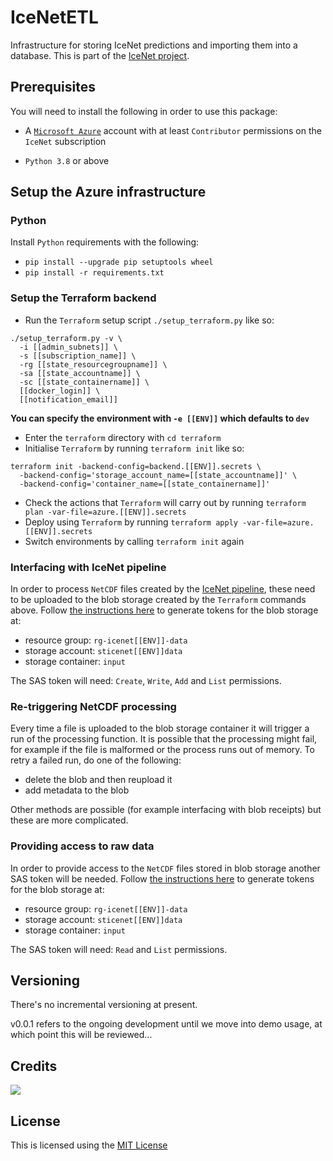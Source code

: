 # IceNetETL

Infrastructure for storing IceNet predictions and importing them into a database.
This is part of the [IceNet project](https://github.com/alan-turing-institute/IceNet-Project).

## Prerequisites

You will need to install the following in order to use this package:

- A [`Microsoft Azure`](https://portal.azure.com) account with at least `Contributor` permissions on the `IceNet` subscription

* `Python 3.8` or above

## Setup the Azure infrastructure

### Python

Install `Python` requirements with the following:

* `pip install --upgrade pip setuptools wheel`
* `pip install -r requirements.txt`

### Setup the Terraform backend

* Run the `Terraform` setup script `./setup_terraform.py` like so: 

```
./setup_terraform.py -v \
  -i [[admin_subnets]] \
  -s [[subscription_name]] \
  -rg [[state_resourcegroupname]] \
  -sa [[state_accountname]] \
  -sc [[state_containername]] \
  [[docker_login]] \
  [[notification_email]]
```

**You can specify the environment with `-e [[ENV]]` which defaults to `dev`**

* Enter the `terraform` directory with `cd terraform`
* Initialise `Terraform` by running `terraform init` like so:

```
terraform init -backend-config=backend.[[ENV]].secrets \
  -backend-config='storage_account_name=[[state_accountname]]' \
  -backend-config='container_name=[[state_containername]]'
```

* Check the actions that `Terraform` will carry out by running `terraform plan -var-file=azure.[[ENV]].secrets`
* Deploy using `Terraform` by running `terraform apply -var-file=azure.[[ENV]].secrets`
* Switch environments by calling `terraform init` again

### Interfacing with IceNet pipeline

In order to process `NetCDF` files created by the [IceNet pipeline](https://github.com/icenet-ai/icenet-pipeline), these need to be uploaded to the blob storage created by the `Terraform` commands above.
Follow [the instructions here](https://docs.microsoft.com/en-us/azure/cognitive-services/translator/document-translation/create-sas-tokens) to generate tokens for the blob storage at:

* resource group: `rg-icenet[[ENV]]-data`
* storage account: `sticenet[[ENV]]data`
* storage container: `input`

The SAS token will need: `Create`, `Write`, `Add` and `List` permissions.

### Re-triggering NetCDF processing

Every time a file is uploaded to the blob storage container it will trigger a run of the processing function.
It is possible that the processing might fail, for example if the file is malformed or the process runs out of memory.
To retry a failed run, do one of the following:

* delete the blob and then reupload it
* add metadata to the blob

Other methods are possible (for example interfacing with blob receipts) but these are more complicated.

### Providing access to raw data

In order to provide access to the `NetCDF` files stored in blob storage another SAS token will be needed.
Follow [the instructions here](https://docs.microsoft.com/en-us/azure/cognitive-services/translator/document-translation/create-sas-tokens) to generate tokens for the blob storage at:

* resource group: `rg-icenet[[ENV]]-data`
* storage account: `sticenet[[ENV]]data`
* storage container: `input`

The SAS token will need: `Read` and `List` permissions.

## Versioning

There's no incremental versioning at present. 

v0.0.1 refers to the ongoing development until we move into demo usage, at which point this will
be reviewed...

## Credits

<a href="https://github.com/icenet-ai/icenet-etl/graphs/contributors">
  <img src="https://contrib.rocks/image?repo=icenet-ai/icenet-etl" />
</a>

## License

This is licensed using the [MIT License](LICENSE)

